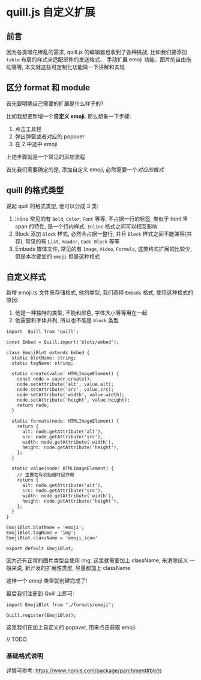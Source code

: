 # quill.js 自定义扩展

## 前言

因为各类眼花缭乱的需求, quill.js 的编辑器也收到了各种挑战, 比如我们要添加 `table` 布局的样式来适配邮件的发送格式、
手动扩展 emoji 功能、图片的自由拖动等等, 本文就这些可定制化功能做一下讲解和实现

## 区分 format 和 module 

首先要明确自己需要的扩展是什么样子的?

比如我想要新增一个**自定义 emoji**, 那么想象一下步骤:

1. 点击工具栏
2. 弹出弹窗或者对应的 popover
3. 在 2 中选中 emoji

上述步骤就是一个常见的添加流程

首先我们需要确定的是, 添加自定义 emoji, 必然需要一个*对应的格式*

## quill 的格式类型

说起 quill 的格式类型, 他可以分成 3 类:

1. Inline
   常见的有 `Bold`, `Color`, `Font` 等等, 不占据一行的标签, 类似于 html 里 span 的特性, 是一个行内样式, `Inline` 格式之间可以相互影响
2. Block
   添加 `Block` 样式, 必然会占据一整行, 并且 `Block` 样式之间不能兼容(共存), 常见的有 `List`, `Header`, `Code Block` 等等
3. Embeds
   媒体文件, 常见的有 `Image`, `Video`, `Formula`, 这类格式扩展的比较少, 但是本次要加的 `emoji` 但是这种格式

## 自定义样式

新增 emoji.ts 文件来存储格式, 他的类型, 我们选择 `Embeds` 格式, 使用这种格式的原因:

1. 他是一种独特的类型, 不能和颜色, 字体大小等等用在一起
2. 他需要和字体并列, 所以也不能是 `Block` 类型

```tsx
import  Quill from 'quill';

const Embed = Quill.import('blots/embed');

class EmojiBlot extends Embed {
  static blotName: string;
  static tagName: string;

  static create(value: HTMLImageElement) {
    const node = super.create();
    node.setAttribute('alt', value.alt);
    node.setAttribute('src', value.src);
    node.setAttribute('width', value.width);
    node.setAttribute('height', value.height);
    return node;
  }

  static formats(node: HTMLImageElement) {
    return {
      alt: node.getAttribute('alt'),
      src: node.getAttribute('src'),
      width: node.getAttribute('width'),
      height: node.getAttribute('height'),
    };
  }

  static value(node: HTMLImageElement) {
    // 主要在有初始值时起作用
    return {
      alt: node.getAttribute('alt'),
      src: node.getAttribute('src'),
      width: node.getAttribute('width'),
      height: node.getAttribute('height'),
    };
  }
}

EmojiBlot.blotName = 'emoji';
EmojiBlot.tagName = 'img';
EmojiBlot.className = 'emoji_icon'

export default EmojiBlot;
```

因为还有正常的图片类型会使用 img, 这里就需要加上 className, 来消除歧义
一般来说, 新开发的扩展性类型, 尽量都加上 className

这样一个 emoji 类型就创建完成了!

最后我们注册到 Quill 上即可:  

```tsx
import EmojiBlot from "./formats/emoji";

Quill.register(EmojiBlot);
```

这里我们在加上自定义的 popover, 用来点击获取 emoji:

// TODO


### 基础格式说明



详情可参考: https://www.npmjs.com/package/parchment#blots
